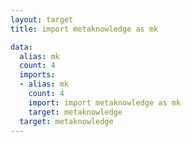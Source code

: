 ```yaml
---
layout: target
title: import metaknowledge as mk

data:
  alias: mk
  count: 4
  imports:
  - alias: mk
    count: 4
    import: import metaknowledge as mk
    target: metaknowledge
  target: metaknowledge
---
```

